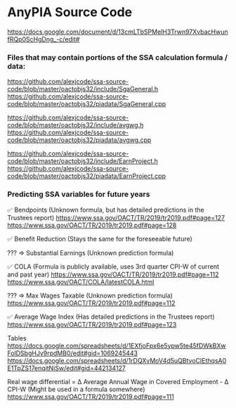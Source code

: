 # AnyPIA Source Code

https://docs.google.com/document/d/13cmLTbSPMelH3Trwn97XvbacHwunfRQp0ScHgDng_-c/edit#

### Files that may contain portions of the SSA calculation formula / data:
https://github.com/alexjcode/ssa-source-code/blob/master/oactobjs32/include/SgaGeneral.h
https://github.com/alexjcode/ssa-source-code/blob/master/oactobjs32/piadata/SgaGeneral.cpp

https://github.com/alexjcode/ssa-source-code/blob/master/oactobjs32/include/avgwg.h
https://github.com/alexjcode/ssa-source-code/blob/master/oactobjs32/piadata/avgwg.cpp

https://github.com/alexjcode/ssa-source-code/blob/master/oactobjs32/include/EarnProject.h
https://github.com/alexjcode/ssa-source-code/blob/master/oactobjs32/piadata/EarnProject.cpp

### Predicting SSA variables for future years

✅ Bendpoints
(Unknown formula, but has detailed predictions in the Trustees report)
https://www.ssa.gov/OACT/TR/2019/tr2019.pdf#page=127
https://www.ssa.gov/OACT/TR/2019/tr2019.pdf#page=128

✅ Benefit Reduction
(Stays the same for the foreseeable future)

??? => Substantial Earnings
(Unknown prediction formula) 

✅ COLA
(Formula is publicly available, uses 3rd quarter CPI-W of current and past year)
https://www.ssa.gov/OACT/TR/2019/tr2019.pdf#page=112
https://www.ssa.gov/OACT/COLA/latestCOLA.html

??? => Max Wages Taxable
(Unknown prediction formula)
https://www.ssa.gov/OACT/TR/2019/tr2019.pdf#page=112

✅ Average Wage Index
(Has detailed predictions in the Trustees report)
https://www.ssa.gov/OACT/TR/2019/tr2019.pdf#page=123

Tables
 https://docs.google.com/spreadsheets/d/1EXfjoFpx6e5ypw5te45fDWkBXwFolDSbgHJv9rpdMB0/edit#gid=1069245443
https://docs.google.com/spreadsheets/d/1rDQXvMoV4d5uQBtvoCIEthqsA0E1TpZS17enqitNiSw/edit#gid=442134127

Real wage differential = Δ Average Annual Wage in Covered Employment - Δ CPI-W
(Might be used in a formula somewhere)
https://www.ssa.gov/OACT/TR/2019/tr2019.pdf#page=111
